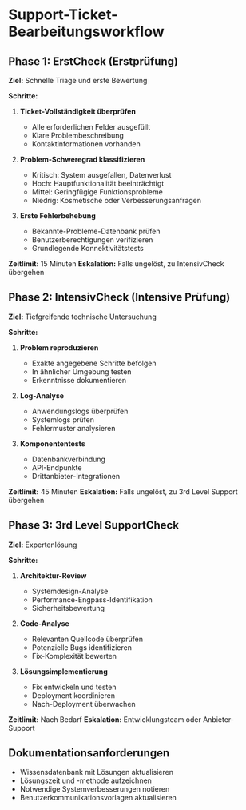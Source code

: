 # Support-Ticket-Bearbeitungsworkflow

## Phase 1: ErstCheck (Erstprüfung)
**Ziel:** Schnelle Triage und erste Bewertung

**Schritte:**
1. **Ticket-Vollständigkeit überprüfen**
   - Alle erforderlichen Felder ausgefüllt
   - Klare Problembeschreibung
   - Kontaktinformationen vorhanden

2. **Problem-Schweregrad klassifizieren**
   - Kritisch: System ausgefallen, Datenverlust
   - Hoch: Hauptfunktionalität beeinträchtigt
   - Mittel: Geringfügige Funktionsprobleme
   - Niedrig: Kosmetische oder Verbesserungsanfragen

3. **Erste Fehlerbehebung**
   - Bekannte-Probleme-Datenbank prüfen
   - Benutzerberechtigungen verifizieren
   - Grundlegende Konnektivitätstests

**Zeitlimit:** 15 Minuten
**Eskalation:** Falls ungelöst, zu IntensivCheck übergehen

## Phase 2: IntensivCheck (Intensive Prüfung)
**Ziel:** Tiefgreifende technische Untersuchung

**Schritte:**
1. **Problem reproduzieren**
   - Exakte angegebene Schritte befolgen
   - In ähnlicher Umgebung testen
   - Erkenntnisse dokumentieren

2. **Log-Analyse**
   - Anwendungslogs überprüfen
   - Systemlogs prüfen
   - Fehlermuster analysieren

3. **Komponententests**
   - Datenbankverbindung
   - API-Endpunkte
   - Drittanbieter-Integrationen

**Zeitlimit:** 45 Minuten
**Eskalation:** Falls ungelöst, zu 3rd Level Support übergehen

## Phase 3: 3rd Level SupportCheck
**Ziel:** Expertenlösung

**Schritte:**
1. **Architektur-Review**
   - Systemdesign-Analyse
   - Performance-Engpass-Identifikation
   - Sicherheitsbewertung

2. **Code-Analyse**
   - Relevanten Quellcode überprüfen
   - Potenzielle Bugs identifizieren
   - Fix-Komplexität bewerten

3. **Lösungsimplementierung**
   - Fix entwickeln und testen
   - Deployment koordinieren
   - Nach-Deployment überwachen

**Zeitlimit:** Nach Bedarf
**Eskalation:** Entwicklungsteam oder Anbieter-Support

## Dokumentationsanforderungen
- Wissensdatenbank mit Lösungen aktualisieren
- Lösungszeit und -methode aufzeichnen
- Notwendige Systemverbesserungen notieren
- Benutzerkommunikationsvorlagen aktualisieren
